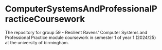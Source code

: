 # ComputerSystemsAndProfessionalPracticeCoursework
The repository for group 59 - Resilient Ravens' Computer Systems and Professional Practice module coursework in semester 1 of year 1 (2024/25) at the university of birmingham.
